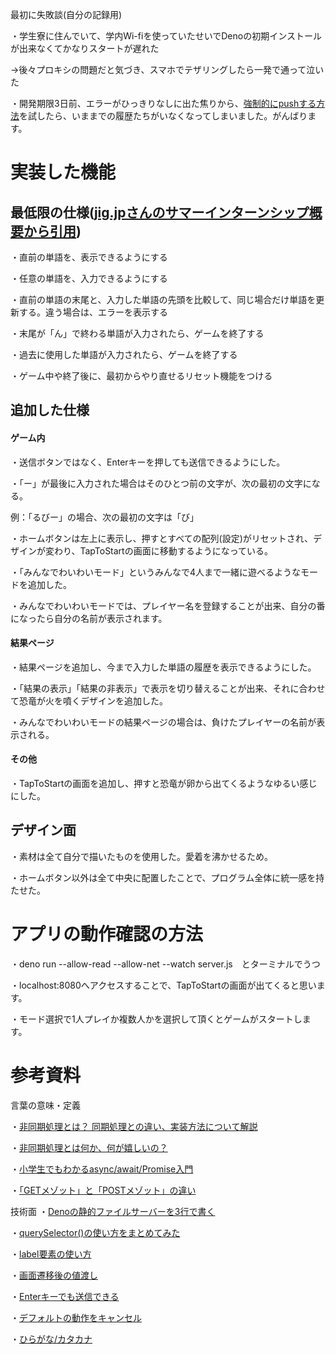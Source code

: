 最初に失敗談(自分の記録用)

・学生寮に住んでいて、学内Wi-fiを使っていたせいでDenoの初期インストールが出来なくてかなりスタートが遅れた

→後々プロキシの問題だと気づき、スマホでテザリングしたら一発で通って泣いた

・開発期限3日前、エラーがひっきりなしに出た焦りから、[強制的にpushする方法](https://qiita.com/Takao_/items/5e563d5ea61d2829e497)を試したら、いままでの履歴たちがいなくなってしまいました。がんばります。


# 実装した機能

## 最低限の仕様([jig.jpさんのサマーインターンシップ概要から引用](https://jigintern.github.io/intern-2024-assignment/))

・直前の単語を、表示できるようにする

・任意の単語を、入力できるようにする

・直前の単語の末尾と、入力した単語の先頭を比較して、同じ場合だけ単語を更新する。違う場合は、エラーを表示する

・末尾が「ん」で終わる単語が入力されたら、ゲームを終了する

・過去に使用した単語が入力されたら、ゲームを終了する

・ゲーム中や終了後に、最初からやり直せるリセット機能をつける

## 追加した仕様

#### ゲーム内

・送信ボタンではなく、Enterキーを押しても送信できるようにした。

・「ー」が最後に入力された場合はそのひとつ前の文字が、次の最初の文字になる。

  例：「るびー」の場合、次の最初の文字は「び」

・ホームボタンは左上に表示し、押すとすべての配列(設定)がリセットされ、デザインが変わり、TapToStartの画面に移動するようになっている。

・「みんなでわいわいモード」というみんなで4人まで一緒に遊べるようなモードを追加した。

・みんなでわいわいモードでは、プレイヤー名を登録することが出来、自分の番になったら自分の名前が表示されます。

#### 結果ページ

・結果ページを追加し、今まで入力した単語の履歴を表示できるようにした。

・「結果の表示」「結果の非表示」で表示を切り替えることが出来、それに合わせて恐竜が火を噴くデザインを追加した。

・みんなでわいわいモードの結果ページの場合は、負けたプレイヤーの名前が表示される。


#### その他

・TapToStartの画面を追加し、押すと恐竜が卵から出てくるようなゆるい感じにした。

## デザイン面

・素材は全て自分で描いたものを使用した。愛着を沸かせるため。

・ホームボタン以外は全て中央に配置したことで、プログラム全体に統一感を持たせた。

# アプリの動作確認の方法

・deno run --allow-read --allow-net --watch server.js　とターミナルでうつ

・localhost:8080へアクセスすることで、TapToStartの画面が出てくると思います。

・モード選択で1人プレイか複数人かを選択して頂くとゲームがスタートします。


# 参考資料
言葉の意味・定義

・[非同期処理とは？ 同期処理との違い、実装方法について解説](https://www.rworks.jp/system/system-column/sys-entry/21730/)

・[非同期処理とは何か、何が嬉しいの？](https://qiita.com/yunity29/items/7ccc84d47e139340ecbc)

・[小学生でもわかるasync/await/Promise入門](https://teams.microsoft.com/l/message/48:notes/1716691477284?context=%7B%22contextType%22%3A%22chat%22%7D)

・[「GETメゾット」と「POSTメゾット」の違い](https://wa3.i-3-i.info/diff7method.html)


技術面
・[Denoの静的ファイルサーバーを3行で書く](https://qiita.com/access3151fq/items/0ff2c50874bba3869ef0)

・[querySelector()の使い方をまとめてみた](https://webstyle.work/queryselector/)

・[label要素の使い方](https://style.potepan.com/articles/20037.html#labelfor)

・[画面遷移後の値渡し](https://yurupro.cloud/3107/#toc1)

・[Enterキーでも送信できる](https://zoshigayan.net/how-to-get-key-from-ui-event/)

・[デフォルトの動作をキャンセル](https://qiita.com/yokoto/items/27c56ebc4b818167ef9e)

・[ひらがな/カタカナ](https://www.javadrive.jp/regex-basic/sample/index8.html)
